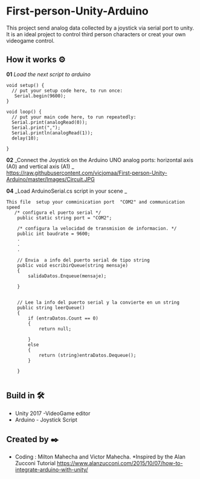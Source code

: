 # First-person-Unity-Arduino
This project send analog data collected by a joystick via serial port to unity. It is an ideal project to control third person characters or creat your own videogame control.  

## How it works ⚙️
**01** _Load the next script to arduino_
```
void setup() {
  // put your setup code here, to run once:
   Serial.begin(9600);
}

void loop() {
  // put your main code here, to run repeatedly:
  Serial.print(analogRead(0));
  Serial.print(",");
  Serial.println(analogRead(1));
  delay(10);

}
```
**02** _Connect the Joystick on the Arduino UNO analog ports: horizontal axis (A0) and vertical axis (A1) _ <br>
https://raw.githubusercontent.com/vicjomaa/First-person-Unity-Arduino/master/Images/Circuit.JPG

**04** _Load ArduinoSerial.cs script in your scene _
```
This file  setup your comminication port  "COM2" and communication speed
   /* configura el puerto serial */
    public static string port = "COM2";
    
    /* configura la velocidad de transmision de informacion. */
    public int baudrate = 9600;
    .
    .
    .
    
    // Envia  a info del puerto serial de tipo string
    public void escribirQueue(string mensaje)
    {
        salidaDatos.Enqueue(mensaje);

    }


    // Lee la info del puerto serial y la convierte en un string
    public string leerQueue()
    {
        if (entraDatos.Count == 0)
        {
            return null;

        }
        else
        {
            return (string)entraDatos.Dequeue();
        }

    }
    
```


## Build in 🛠️
* Unity 2017  -VideoGame editor
* Arduino - Joystick Script



## Created by ✒️
* Coding : Milton Mahecha and Victor Mahecha.
*Inspired by the Alan Zucconi Tutorial https://www.alanzucconi.com/2015/10/07/how-to-integrate-arduino-with-unity/

